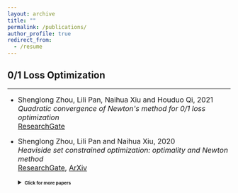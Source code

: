 ```yaml
---
layout: archive
title: ""
permalink: /publications/
author_profile: true
redirect_from:
  - /resume
---
```

 
## 0/1 Loss Optimization 
---

* <font size=3>
  Shenglong Zhou, Lili Pan, Naihua Xiu and Houduo Qi, 2021 <br>
  <i>Quadratic convergence of Newton's method for 0/1 loss optimization</i><br>
  <a href="https://www.researchgate.net/publication/350442413">ResearchGate</a> 
  </font>
  
* <font size=3> Shenglong Zhou, Lili Pan and Naihua Xiu, 2020 <br>
  <i>Heaviside set constrained optimization: optimality and Newton method</i><br>
  <a href="https://www.researchgate.net/publication/343362652">ResearchGate</a>,
  <a href="https://arxiv.org/abs/2007.15737">ArXiv</a> 
  </font>
  
  <details markdown="1"> 
  <summary><b style="font-size:10px">Click for more papers</b></summary> 
    
  * <font size=3>Shenglong Zhou, Ziyan Luo and Naihua Xiu, 2021 <br> 
    <i>Computing one-bit compressive sensing via double-sparsity constrained optimization</i><br>
    <a href="https://www.researchgate.net/publication/348371863">ResearchGate</a>,
    <a href="https://arxiv.org/abs/2101.03599">ArXiv</a>,
    <a href="https://github.com/ShenglongZhou/GPSP">Code</a> 
    </font>

  * <font size=3>Huajun Wang, Yuanhai Shao,  Shenglong Zhou, Ce Zhang and Naihua Xiu, 2019 <br>
    <i>Support vector machine classifier via $L_{0/1}$ soft-margin loss</i><br>
    <a href="https://www.researchgate.net/publication/338717629">ResearchGate</a>,
    <a href="https://arxiv.org/abs/1912.07418">ArXiv</a> 
    [Code](https://github.com/Huajun-Wang/L01ADMM)
    </font>
     
  </details> 
 
 
